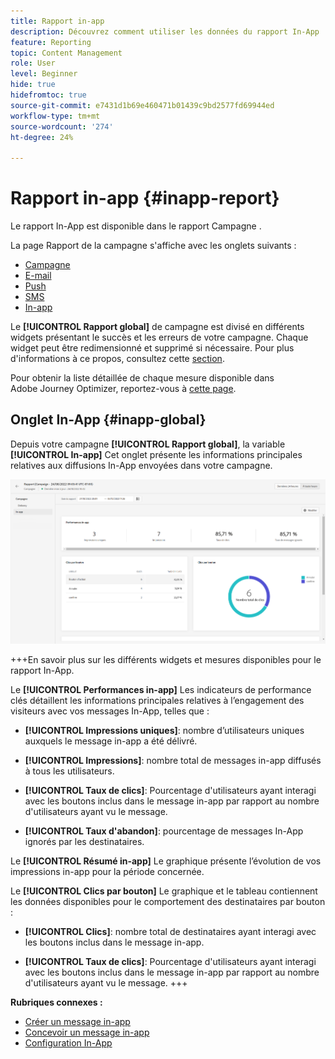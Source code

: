 ```yaml
---
title: Rapport in-app
description: Découvrez comment utiliser les données du rapport In-App
feature: Reporting
topic: Content Management
role: User
level: Beginner
hide: true
hidefromtoc: true
source-git-commit: e7431d1b69e460471b01439c9bd2577fd69944ed
workflow-type: tm+mt
source-wordcount: '274'
ht-degree: 24%

---
```



# Rapport in-app {#inapp-report}

Le rapport In-App est disponible dans le rapport Campagne .

La page Rapport   de la campagne s&#39;affiche avec les onglets suivants :

* [Campagne](../reports/campaign-global-report.md#campaign-live)
* [E-mail](../reports/campaign-global-report.md#email-live)
* [Push](../reports/campaign-global-report.md#push-live)
* [SMS](../reports/campaign-global-report.md#sms-live)
* [In-app](#in-app-global)

Le **[!UICONTROL Rapport global]** de campagne est divisé en différents widgets présentant le succès et les erreurs de votre campagne. Chaque widget peut être redimensionné et supprimé si nécessaire. Pour plus d&#39;informations à ce propos, consultez cette [section](../reports/global-report.md#modify-dashboard).

Pour obtenir la liste détaillée de chaque mesure disponible dans Adobe Journey Optimizer, reportez-vous à [cette page](../reports/global-report.md#list-of-components-global.md).

## Onglet In-App {#inapp-global}

Depuis votre campagne **[!UICONTROL Rapport global]**, la variable **[!UICONTROL In-app]** Cet onglet présente les informations principales relatives aux diffusions In-App envoyées dans votre campagne.

![](assets/campaign_report_global_6.png)

+++En savoir plus sur les différents widgets et mesures disponibles pour le rapport In-App.

Le **[!UICONTROL Performances in-app]** Les indicateurs de performance clés détaillent les informations principales relatives à l’engagement des visiteurs avec vos messages In-App, telles que :

* **[!UICONTROL Impressions uniques]**: nombre d’utilisateurs uniques auxquels le message in-app a été délivré.

* **[!UICONTROL Impressions]**: nombre total de messages in-app diffusés à tous les utilisateurs.

* **[!UICONTROL Taux de clics]**: Pourcentage d&#39;utilisateurs ayant interagi avec les boutons inclus dans le message in-app par rapport au nombre d&#39;utilisateurs ayant vu le message.

* **[!UICONTROL Taux d&#39;abandon]**: pourcentage de messages In-App ignorés par les destinataires.

Le **[!UICONTROL Résumé in-app]** Le graphique présente l’évolution de vos impressions in-app pour la période concernée.

Le **[!UICONTROL Clics par bouton]** Le graphique et le tableau contiennent les données disponibles pour le comportement des destinataires par bouton :

* **[!UICONTROL Clics]**: nombre total de destinataires ayant interagi avec les boutons inclus dans le message in-app.

* **[!UICONTROL Taux de clics]**: Pourcentage d&#39;utilisateurs ayant interagi avec les boutons inclus dans le message in-app par rapport au nombre d&#39;utilisateurs ayant vu le message.
+++

**Rubriques connexes :**

* [Créer un message in-app](../in-app/create-in-app.md)
* [Concevoir un message in-app](../in-app/design-in-app.md)
* [Configuration In-App](../in-app/inapp-configuration.md)